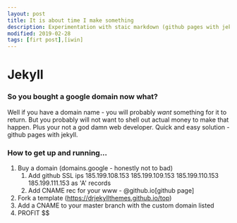 ```yaml
---
layout: post
title: It is about time I make something
description: Experimentation with staic markdown (github pages with jekyll)
modified: 2019-02-28
tags: [firt post],[iwin]
---
```

# Jekyll

### So you bought a google domain now what?

Well if you have a domain name - you will probably *want* something for it to return. But you probably will not want to shell out actual money to make that happen. Plus your not a god damn web developer. Quick and easy solution - github pages with jekyll.

### How to get up and running...

1. Buy a domain (domains.google - honestly not to bad)
   1. Add github SSL ips 185.199.108.153
                            185.199.109.153
                            185.199.110.153
                            185.199.111.153
       as 'A' records
    2. Add CNAME rec for your www - <user>@github.io[github page]
2. Fork a template (https://drjekyllthemes.github.io/top)
3. Add a CNAME to your master branch with the custom domain listed 
4. PROFIT $$
